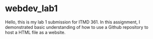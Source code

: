 # webdev_lab1
Hello, this is my lab 1 submission for ITMD 361. In this assignment, I demonstrated basic understanding of how to use a Github repository to host a HTML file as a website.
